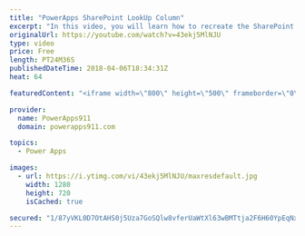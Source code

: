 ```yaml
---
title: "PowerApps SharePoint LookUp Column"
excerpt: "In this video, you will learn how to recreate the SharePoint LookUp column functionality that you want instead of using the mean SharePoint look up column that is built in. Lots of fun in this video.  For PowerApps Consulting check out https://www.PowerApps911.com"
originalUrl: https://youtube.com/watch?v=43ekj5MlNJU
type: video
price: Free
length: PT24M36S
publishedDateTime: 2018-04-06T18:34:31Z
heat: 64

featuredContent: "<iframe width=\"800\" height=\"500\" frameborder=\"0\" src=\"https://www.youtube.com/embed/43ekj5MlNJU\" allow=\"accelerometer; autoplay; encrypted-media; gyroscope; picture-in-picture\" allowfullscreen></iframe>"

provider:
  name: PowerApps911
  domain: powerapps911.com

topics:
  - Power Apps

images:
  - url: https://i.ytimg.com/vi/43ekj5MlNJU/maxresdefault.jpg
    width: 1280
    height: 720
    isCached: true

secured: "1/87yVKL0D7OtAHS0j5Uza7GoSQlw8vferUaWtXl63wBMTtja2F6H60YpEqNxF05gx/UZPe22wnH4AtuM9aYZ34brieAAEtVpy5Rqj0ihJUdxI4/96DrAce+6g+7ZQQ2a8jFrBwHPuX6b0P2nfk7cCqugFPp4w3jnQwGFeEEvujT5/97A+awJl5pTa9L4ukgoQEogcqrPQRfTEA3BpKfDJCQLbhOUUn8Ggo71S+rOeDYchxvn5pj/J5BPKXhJzAOMBd7rAm4IOPcqK1ogwn90+aPkr38+VQ7abo2JUhfiFRsdV8d4R0jy/qRRnpp8SVItBIuhW8uFX6eAGGC3poxdPMF4iXtOYsx2Kx+QWKhWE5+Lom8t9JTkuhY6qQZNxTz6eNlaxDvwrMk0Ej2Nfs9rW6ZtLj1kMGiiv/qJ+dbiBE=;R7dNvTxE43HpcOTk2hTV2w=="
---
```


